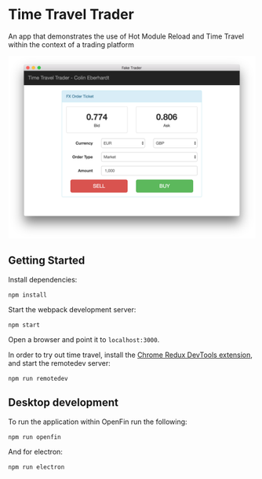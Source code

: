 # Time Travel Trader

An app that demonstrates the use of Hot Module Reload and Time Travel within the context of a trading platform

![screenshot](/time-travel-trader.png)

## Getting Started

Install dependencies:

```
npm install
```

Start the webpack development server:

```
npm start
```

Open a browser and point it to `localhost:3000`.

In order to try out time travel, install the [Chrome Redux DevTools extension](https://chrome.google.com/webstore/detail/redux-devtools/lmhkpmbekcpmknklioeibfkpmmfibljd), and start the remotedev server:

```
npm run remotedev
```

## Desktop development

To run the application within OpenFin run the following:

```
npm run openfin
```

And for electron:

```
npm run electron
```

